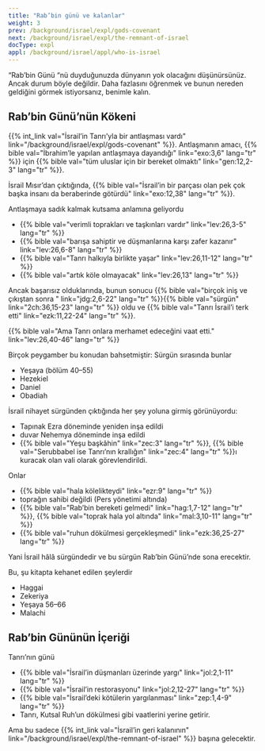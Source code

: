 ```yaml
---
title: "Rab’bin günü ve kalanlar"
weight: 3
prev: /background/israel/expl/gods-covenant
next: /background/israel/expl/the-remnant-of-israel
docType: expl
appl: /background/israel/appl/who-is-israel
---
```


“Rab’bin Günü “nü duyduğunuzda dünyanın yok olacağını düşünürsünüz. Ancak durum böyle değildir. Daha fazlasını öğrenmek ve bunun nereden geldiğini görmek istiyorsanız, benimle kalın.

## Rab’bin Günü’nün Kökeni

<a name="45df"></a>
{{% int_link val="İsrail’in Tanrı’yla bir antlaşması vardı" link="/background/israel/expl/gods-covenant" %}}. Antlaşmanın amacı, {{% bible val="İbrahim’le yapılan antlaşmaya dayandığı" link="exo:3,6" lang="tr" %}} için {{% bible val="tüm uluslar için bir bereket olmaktı" link="gen:12,2-3" lang="tr" %}}.

İsrail Mısır’dan çıktığında, {{% bible val="İsrail’in bir parçası olan pek çok başka insanı da beraberinde götürdü" link="exo:12,38" lang="tr" %}}.

Antlaşmaya sadık kalmak kutsama anlamına geliyordu

- {{% bible val="verimli toprakları ve taşkınları vardır" link="lev:26,3-5" lang="tr" %}}
- {{% bible val="barışa sahiptir ve düşmanlarına karşı zafer kazanır" link="lev:26,6-8" lang="tr" %}}
- {{% bible val="Tanrı halkıyla birlikte yaşar" link="lev:26,11-12" lang="tr" %}}
- {{% bible val="artık köle olmayacak" link="lev:26,13" lang="tr" %}}

Ancak başarısız olduklarında, bunun sonucu {{% bible val="birçok iniş ve çıkıştan sonra " link="jdg:2,6-22" lang="tr" %}}{{% bible val="sürgün" link="2ch:36,15-23" lang="tr" %}} oldu ve {{% bible val="Tanrı İsrail’i terk etti" link="ezk:11,22-24" lang="tr" %}}.

{{% bible val="Ama Tanrı onlara merhamet edeceğini vaat etti." link="lev:26,40-46" lang="tr" %}}

Birçok peygamber bu konudan bahsetmiştir: Sürgün sırasında bunlar

- Yeşaya (bölüm 40–55)
- Hezekiel
- Daniel
- Obadiah

İsrail nihayet sürgünden çıktığında her şey yoluna girmiş görünüyordu:

- Tapınak Ezra döneminde yeniden inşa edildi
- duvar Nehemya döneminde inşa edildi
- {{% bible val="Yeşu başkâhin" link="zec:3" lang="tr" %}}, {{% bible val="Serubbabel ise Tanrı’nın krallığın" link="zec:4" lang="tr" %}}ı kuracak olan vali olarak görevlendirildi.

Onlar

- {{% bible val="hala kölelikteydi" link="ezr:9" lang="tr" %}}
- toprağın sahibi değildi (Pers yönetimi altında)
- {{% bible val="Rab’bin bereketi gelmedi" link="hag:1,7-12" lang="tr" %}}, {{% bible val="toprak hala yol altında" link="mal:3,10-11" lang="tr" %}}
- {{% bible val="ruhun dökülmesi gerçekleşmedi" link="ezk:36,25-27" lang="tr" %}}

Yani İsrail hâlâ sürgündedir ve bu sürgün Rab’bin Günü’nde sona erecektir.

Bu, şu kitapta kehanet edilen şeylerdir

- Haggai
- Zekeriya
- Yeşaya 56–66
- Malachi

## Rab’bin Gününün İçeriği

<a name="e5f1"></a>
Tanrı’nın günü

- {{% bible val="İsrail’in düşmanları üzerinde yargı" link="jol:2,1-11" lang="tr" %}}
- {{% bible val="İsrail’in restorasyonu" link="jol:2,12-27" lang="tr" %}}
- {{% bible val="İsrail’deki kötülerin yargılanması" link="zep:1,4-9" lang="tr" %}}
- Tanrı, Kutsal Ruh’un dökülmesi gibi vaatlerini yerine getirir.

Ama bu sadece {{% int_link val="İsrail’in geri kalanının" link="/background/israel/expl/the-remnant-of-israel" %}} başına gelecektir.

